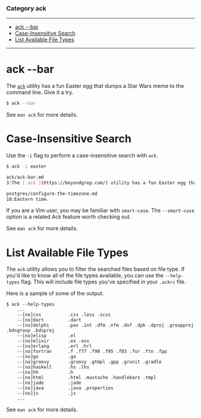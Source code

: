 ### Category ack

---

 - [ack --bar](#ack---bar)
 - [Case-Insensitive Search](#case-insensitive-search)
 - [List Available File Types](#list-available-file-types)

---

# ack --bar

The [`ack`](https://beyondgrep.com/) utility has a fun Easter egg that dumps
a Star Wars meme to the command line. Give it a try.

```bash
$ ack --bar
```

See `man ack` for more details.

# Case-Insensitive Search

Use the `-i` flag to perform a case-insensitive search with `ack`.

```bash
$ ack -i easter

ack/ack-bar.md
3:The [`ack`](https://beyondgrep.com/) utility has a fun Easter egg that dumps

postgres/configure-the-timezone.md
18:Eastern time.
```

If you are a Vim user, you may be familiar with `smart-case`. The
`--smart-case` option is a related Ack feature worth checking out.

See `man ack` for more details.

# List Available File Types

The `ack` utility allows you to filter the searched files based on file
type. If you'd like to know all of the file types available, you can use the
`--help-types` flag. This will include file types you've specified in your
`.ackrc` file.

Here is a sample of some of the output.

```
$ ack --help-types
    ...
    --[no]css          .css .less .scss
    --[no]dart         .dart
    --[no]delphi       .pas .int .dfm .nfm .dof .dpk .dproj .groupproj .bdsgroup .bdsproj
    --[no]elisp        .el
    --[no]elixir       .ex .exs
    --[no]erlang       .erl .hrl
    --[no]fortran      .f .f77 .f90 .f95 .f03 .for .ftn .fpp
    --[no]go           .go
    --[no]groovy       .groovy .gtmpl .gpp .grunit .gradle
    --[no]haskell      .hs .lhs
    --[no]hh           .h
    --[no]html         .html .mustache .handlebars .tmpl
    --[no]jade         .jade
    --[no]java         .java .properties
    --[no]js           .js
    ...
```

See `man ack` for more details.

